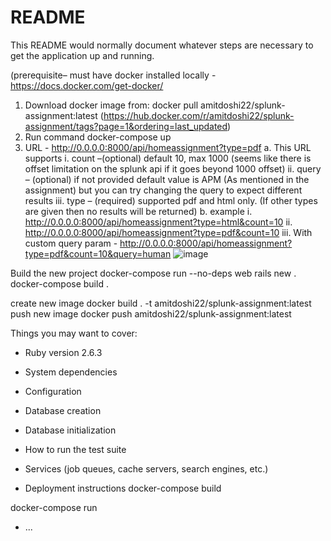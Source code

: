 # README

This README would normally document whatever steps are necessary to get the
application up and running.

(prerequisite– must have docker installed locally -  https://docs.docker.com/get-docker/ 

1.	Download docker image from: docker pull amitdoshi22/splunk-assignment:latest  (https://hub.docker.com/r/amitdoshi22/splunk-assignment/tags?page=1&ordering=last_updated)
2.	Run command docker-compose up
3.	URL - http://0.0.0.0:8000/api/homeassignment?type=pdf 
      a.	This URL supports 
            i.	count –(optional) default 10,  max 1000 (seems like there is offset limitation on the splunk api if it goes beyond 1000 offset) 
            ii.	query – (optional) if not provided default value is APM (As mentioned in the assignment) but you can try changing the query to expect different results
            iii.	type – (required) supported pdf and html only. (If other types are given then no results will be returned) 
      b.	example 
            i.	http://0.0.0.0:8000/api/homeassignment?type=html&count=10
            ii.	http://0.0.0.0:8000/api/homeassignment?type=pdf&count=10 
            iii.	With custom query param - http://0.0.0.0:8000/api/homeassignment?type=pdf&count=10&query=human 
      ![image](https://user-images.githubusercontent.com/6727513/130303006-bf47d2e4-6694-42ca-ad60-64f1882f9c0f.png)


Build the new project
docker-compose run --no-deps web rails new .
docker-compose build .

create new image
docker build . -t amitdoshi22/splunk-assignment:latest
push new image
docker push amitdoshi22/splunk-assignment:latest


Things you may want to cover:

* Ruby version
2.6.3

* System dependencies

* Configuration

* Database creation

* Database initialization

* How to run the test suite

* Services (job queues, cache servers, search engines, etc.)

* Deployment instructions
docker-compose build
  
docker-compose run

* ...

